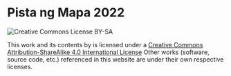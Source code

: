 # Pista ng Mapa 2022

![Creative Commons License BY-SA](https://i.creativecommons.org/l/by-sa/4.0/80x15.png)

This work and its contents by is licensed under a [Creative Commons Attribution-ShareAlike 4.0 International License](http://creativecommons.org/licenses/by-sa/4.0/)
Other works (software, source code, etc.) referenced in this website are under their own respective licenses.
